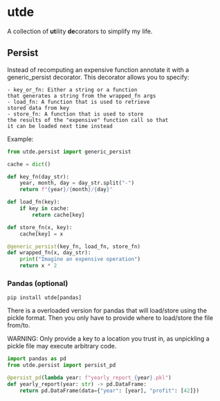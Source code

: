 # utde

A collection of **ut**ility **de**corators to simplify
my life.


## Persist

Instead of recomputing an expensive function
annotate it with a generic_persist decorator.
This decorator allows you to specify:

    - key_or_fn: Either a string or a function
    that generates a string from the wrapped_fn args
    - load_fn: A function that is used to retrieve
    stored data from key
    - store_fn: A function that is used to store
    the results of the "expensive" function call so that
    it can be loaded next time instead

Example:

```python
from utde.persist import generic_persist

cache = dict()

def key_fn(day_str):
    year, month, day = day_str.split("-")
    return f"{year}/{month}/{day}"

def load_fn(key):
    if key in cache:
        return cache[key]

def store_fn(x, key):
    cache[key] = x

@generic_persist(key_fn, load_fn, store_fn)
def wrapped_fn(x, day_str):
    print("Imagine an expensive operation")
    return x * 2
```

### Pandas (optional)

`pip install utde[pandas]`

There is a overloaded version for pandas that will load/store
using the pickle format. Then you only have to provide where
to load/store the file from/to.

WARNING: Only provide a key to a location you trust in, as
unpickling a pickle file may execute arbitrary code.

```python
import pandas as pd
from utde.persist import persist_pd

@persist_pd(lambda year: f"yearly_report_{year}.pkl")
def yearly_report(year: str) -> pd.DataFrame:
    return pd.DataFrame(data={"year": [year], "profit": [42]})
```
